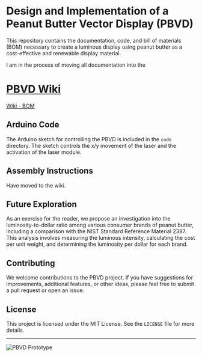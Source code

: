 # Design and Implementation of a Peanut Butter Vector Display (PBVD)

This repository contains the documentation, code, and bill of materials (BOM) necessary to create a luminous display using peanut butter as a cost-effective and renewable display material.

I am in the process of moving all documentation into the 

# [PBVD Wiki](https://github.com/scottvr/PBVD/wiki)

[Wiki - BOM](https://github.com/scottvr/PBVD/wiki/Ch-0.--BOM)

## Arduino Code

The Arduino sketch for controlling the PBVD is included in the `code` directory. The sketch controls the x/y movement of the laser and the activation of the laser module.

## Assembly Instructions

Have moved to the wiki. 

## Future Exploration

As an exercise for the reader, we propose an investigation into the luminosity-to-dollar ratio among various consumer brands of peanut butter, including a comparison with the NIST Standard Reference Material 2387. This analysis involves measuring the luminous intensity, calculating the cost per unit weight, and determining the luminosity per dollar for each brand.

## Contributing

We welcome contributions to the PBVD project. If you have suggestions for improvements, additional features, or other ideas, please feel free to submit a pull request or open an issue.

## License

This project is licensed under the MIT License. See the `LICENSE` file for more details.

---

![PBVD Prototype](images/pbvd_prototype.jpg)

